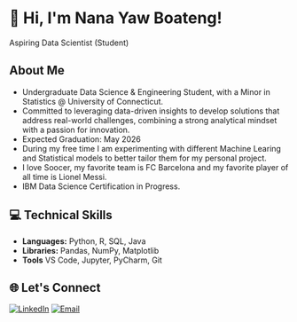 
# 👋 Hi, I'm Nana Yaw Boateng!
Aspiring Data Scientist (Student)

## About Me
   * Undergraduate Data Science & Engineering Student, with a Minor in Statistics @ University of Connecticut.
   * Committed to leveraging data-driven insights to develop solutions that address real-world challenges, combining a strong analytical mindset with a passion for innovation.
   * Expected Graduation: May 2026
   * During my free time I am experimenting with different Machine Learing and Statistical models to better tailor them for my personal project.
   * I love Soocer, my favorite team is FC Barcelona and my favorite player of all time is Lionel Messi.
   * IBM Data Science Certification in Progress.

## 💻 Technical Skills
- **Languages:** Python, R, SQL, Java
- **Libraries:** Pandas, NumPy, Matplotlib 
- **Tools** VS Code, Jupyter, PyCharm, Git

## 🌐 Let's Connect
[![LinkedIn](https://img.shields.io/badge/LinkedIn-Profile-blue)](https://www.linkedin.com/in/nana-yaw-boateng-866699253/) [![Email](https://img.shields.io/badge/Email-Contact-red)](mailto:boatengnyk240@gmail.com)
  
<!---
nanayboateng/nanayboateng is a ✨ special ✨ repository because its `README.md` (this file) appears on your GitHub profile.
You can click the Preview link to take a look at your changes.
--->
